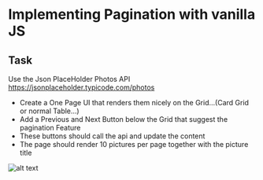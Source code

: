 # Implementing Pagination with vanilla JS


## **Task**

Use the Json PlaceHolder Photos API
https://jsonplaceholder.typicode.com/photos

* Create a One Page UI that renders them nicely on the Grid…(Card Grid or normal Table…)
* Add a Previous and Next Button below the Grid that suggest the pagination Feature
* These buttons should call the api and update the content
* The page should render 10 pictures per page together with the picture title

![alt text](https://i.ibb.co/FWpwjjG/pagination.png)
